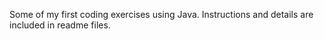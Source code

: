 Some of my first coding exercises using Java. Instructions and details are included in readme files.
